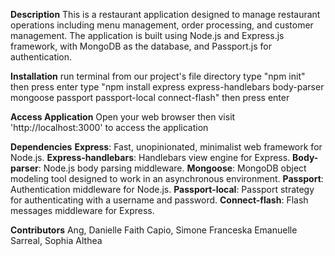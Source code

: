 **Description**
This is a restaurant application designed to manage restaurant operations including menu management, order processing, and customer management. The application is built using Node.js and Express.js framework, with MongoDB as the database, and Passport.js for authentication.

**Installation**
run terminal from our project's file directory
type "npm init" then press enter
type "npm install express express-handlebars body-parser mongoose passport passport-local connect-flash" then press enter

**Access Application**
Open your web browser then visit 'http://localhost:3000' to access the application

**Dependencies**
**Express**: Fast, unopinionated, minimalist web framework for Node.js.
**Express-handlebars**: Handlebars view engine for Express.
**Body-parser**: Node.js body parsing middleware.
**Mongoose**: MongoDB object modeling tool designed to work in an asynchronous environment.
**Passport**: Authentication middleware for Node.js.
**Passport-local**: Passport strategy for authenticating with a username and password.
**Connect-flash**: Flash messages middleware for Express.

**Contributors**
Ang, Danielle Faith
Capio, Simone Franceska Emanuelle
Sarreal, Sophia Althea
